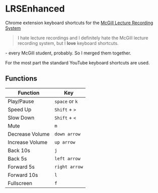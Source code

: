 # LRSEnhanced
Chrome extension keyboard shortcuts for the [McGill Lecture Recording System](http://lrs.mcgill.ca)

>I hate lecture recordings and I definitely hate the McGill lecture recording system, but I **love** keyboard shortcuts. 

\- every McGill student, probably. So I merged them together.

For the most part the standard YouTube keyboard shortcuts are used.

## Functions

Function | Key
---|---
Play/Pause | `space` or `k`
Speed Up | `Shift` + `>`
Slow Down | `Shift` + `<`
Mute | `m`
Decrease Volume | `down arrow`
Increase Volume | `up arrow`
Back 10s | `j`
Back 5s | `left arrow`
Forward 5s | `right arrow`
Forward 10s | `l`
Fullscreen | `f`